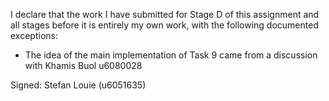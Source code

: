 I declare that the work I have submitted for Stage D of this assignment and all stages before it is entirely my own work, with the following documented exceptions:

* The idea of the main implementation of Task 9 came from a discussion with Khamis Buol u6080028


Signed: Stefan Louie (u6051635)
